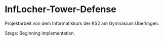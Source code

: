 # InfLocher-Tower-Defense

Projektarbeit von dem Informatikkurs der KS2 am Gymnasium Überlingen.

Stage: Beginning implementation.
